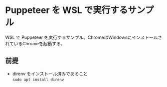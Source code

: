 # Puppeteer を WSL で実行するサンプル

WSL で Puppeteer を実行するサンプル。ChromeはWindowsにインストールされているChromeを起動する。

## 前提

- direnv をインストール済みであること  
  `sudo apt install direnv`
